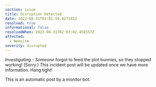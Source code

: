 ```yaml
---
section: issue
title: Disruption Detected
date: 2022-08-31T02:01:59.927181Z
resolved: true
informational: false
resolvedWhen: 2022-08-31T02:03:02.456557Z
affected:
  - Website
severity: disrupted
---
```

*Investigating* - _Someone_ forgot to feed the plot bunnies, so they stopped working! (Sorry.) This incident post will be updated once we have more information. Hang tight!

This is an automatic post by a monitor bot.
        